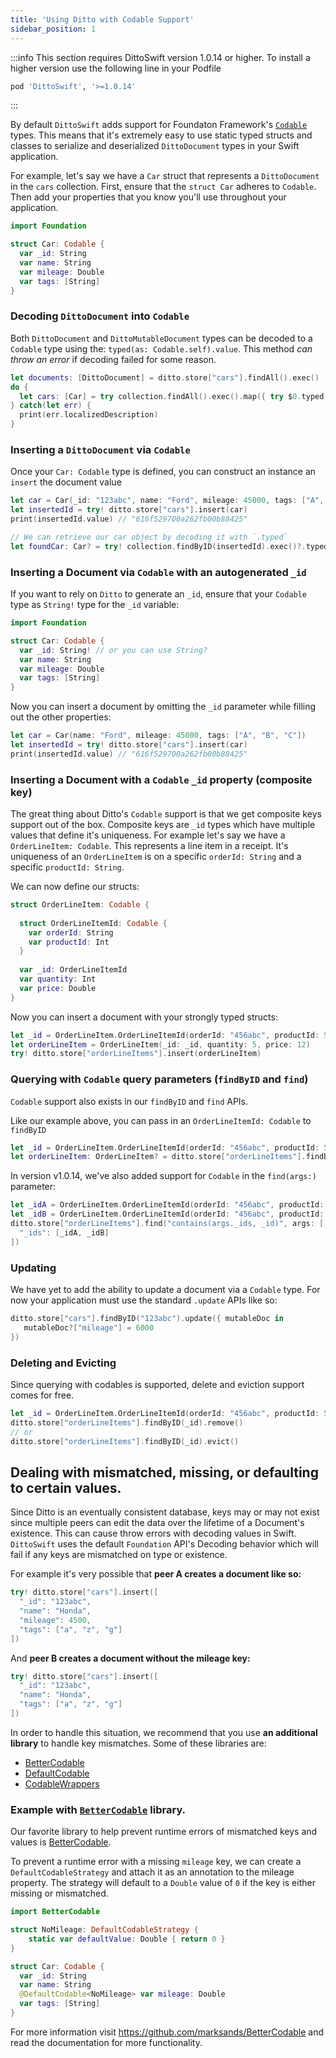 ```yaml
---
title: 'Using Ditto with Codable Support'
sidebar_position: 1
---
```


:::info
This section requires DittoSwift version 1.0.14 or higher. To install a higher version use the following line in your Podfile

```ruby title="Podfile"
pod 'DittoSwift', '>=1.0.14'
```

:::

By default `DittoSwift` adds support for Foundaton Framework's [`Codable`](https://developer.apple.com/documentation/foundation/archives_and_serialization/encoding_and_decoding_custom_types) types. This means that it's extremely easy to use static typed structs and classes to serialize and deserialized `DittoDocument` types in your Swift application.

For example, let's say we have a `Car` struct that represents a `DittoDocument` in the `cars` collection. First, ensure that the `struct Car` adheres to `Codable`. Then add your properties that you know you'll use throughout your application.

```swift title=Car.swift
import Foundation

struct Car: Codable {
  var _id: String
  var name: String
  var mileage: Double
  var tags: [String]
}
```

### Decoding `DittoDocument` into `Codable`

Both `DittoDocument` and `DittoMutableDocument` types can be decoded to a `Codable` type using the: `typed(as: Codable.self).value`. This method _can throw an error_ if decoding failed for some reason. 

```swift
let documents: [DittoDocument] = ditto.store["cars"].findAll().exec()
do {
  let cars: [Car] = try collection.findAll().exec().map({ try $0.typed(as: Car.self).value })
} catch(let err) {
  print(err.localizedDescription)
}
```

### Inserting a `DittoDocument` via `Codable`

Once your `Car: Codable` type is defined, you can construct an instance an `insert` the document value 

```swift
let car = Car(_id: "123abc", name: "Ford", mileage: 45000, tags: ["A", "B", "C"])
let insertedId = try! ditto.store["cars"].insert(car)
print(insertedId.value) // "616f529700a262fb00b88425"

// We can retrieve our car object by decoding it with `.typed`
let foundCar: Car? = try! collection.findByID(insertedId).exec()?.typed(as: Car.self).value
```

### Inserting a Document via `Codable` with an autogenerated `_id`

If you want to rely on `Ditto` to generate an `_id`, ensure that your `Codable` type as `String!` type for the `_id` variable:

```swift
import Foundation

struct Car: Codable {
  var _id: String! // or you can use String? 
  var name: String
  var mileage: Double
  var tags: [String]
}
```

Now you can insert a document by omitting the `_id` parameter while filling out the other properties:

```swift
let car = Car(name: "Ford", mileage: 45000, tags: ["A", "B", "C"])
let insertedId = try! ditto.store["cars"].insert(car)
print(insertedId.value) // "616f529700a262fb00b88425"
```

### Inserting a Document with a `Codable` `_id` property (composite key)

The great thing about Ditto's `Codable` support is that we get composite keys support out of the box. Composite keys are `_id` types which have multiple values that define it's uniqueness. For example let's say we have a `OrderLineItem: Codable`. This represents a line item in a receipt. It's uniqueness of an `OrderLineItem` is on a specific `orderId: String` and a specific `productId: String`. 

We can now define our structs:

```swift
struct OrderLineItem: Codable {
  
  struct OrderLineItemId: Codable {
    var orderId: String
    var productId: Int
  }
  
  var _id: OrderLineItemId
  var quantity: Int
  var price: Double
}
```

Now you can insert a document with your strongly typed structs:

```swift
let _id = OrderLineItem.OrderLineItemId(orderId: "456abc", productId: 56)
let orderLineItem = OrderLineItem(_id: _id, quantity: 5, price: 12)
try! ditto.store["orderLineItems"].insert(orderLineItem)
```


### Querying with `Codable` query parameters (`findByID` and `find`)

`Codable` support also exists in our `findByID` and `find` APIs.

Like our example above, you can pass in an `OrderLineItemId: Codable` to `findByID`

```swift
let _id = OrderLineItem.OrderLineItemId(orderId: "456abc", productId: 56)
let orderLineItem: OrderLineItem? = ditto.store["orderLineItems"].findByID(_id).exec()
```

In version v1.0.14, we've also added support for `Codable` in the `find(args:)` parameter:

```swift
let _idA = OrderLineItem.OrderLineItemId(orderId: "456abc", productId: 56)
let _idB = OrderLineItem.OrderLineItemId(orderId: "456abc", productId: 56)
ditto.store["orderLineItems"].find("contains(args._ids, _id)", args: [
  "_ids": [_idA, _idB]
])
``` 

### Updating 

We have yet to add the ability to update a document via a `Codable` type. For now your application must use the standard `.update` APIs like so:

```swift
ditto.store["cars"].findByID("123abc").update({ mutableDoc in 
   mutableDoc?["mileage"] = 6000
})
```

### Deleting and Evicting

Since querying with codables is supported, delete and eviction support comes for free. 

```swift
let _id = OrderLineItem.OrderLineItemId(orderId: "456abc", productId: 56)
ditto.store["orderLineItems"].findByID(_id).remove()
// or 
ditto.store["orderLineItems"].findByID(_id).evict()
```

## Dealing with mismatched, missing, or defaulting to certain values.

Since Ditto is an eventually consistent database, keys may or may not exist since multiple peers can edit the data over the lifetime of a Document's existence. This can cause throw errors with decoding values in Swift. `DittoSwift` uses the default `Foundation` API's Decoding behavior which will fail if any keys are mismatched on type or existence.

For example it's very possible that __peer A creates a document like so:__

```swift title=Peer A insertion
try! ditto.store["cars"].insert([
  "_id": "123abc",
  "name": "Honda",
  "mileage": 4500,
  "tags": ["a", "z", "g"]
])
```

And __peer B creates a document without the mileage key:__

```swift title=Peer B insertion
try! ditto.store["cars"].insert([
  "_id": "123abc",
  "name": "Honda",
  "tags": ["a", "z", "g"]
])
```

In order to handle this situation, we recommend that you use __an additional library__ to handle key mismatches. Some of these libraries are:

* [BetterCodable](https://github.com/marksands/BetterCodable)
* [DefaultCodable](https://github.com/gonzalezreal/DefaultCodable)
* [CodableWrappers](https://github.com/GottaGetSwifty/CodableWrappers)

### Example with [`BetterCodable`](https://github.com/marksands/BetterCodable) library.

Our favorite library to help prevent runtime errors of mismatched keys and values is [BetterCodable](https://github.com/marksands/BetterCodable). 

To prevent a runtime error with a missing `mileage` key, we can create a `DefaultCodableStrategy` and attach it as an annotation to the mileage property. The strategy will default to a `Double` value of `0` if the key is either missing or mismatched.

```swift
import BetterCodable

struct NoMileage: DefaultCodableStrategy {
    static var defaultValue: Double { return 0 }
}

struct Car: Codable {
  var _id: String
  var name: String
  @DefaultCodable<NoMileage> var mileage: Double
  var tags: [String]
}
```

For more information visit https://github.com/marksands/BetterCodable and read the documentation for more functionality.





